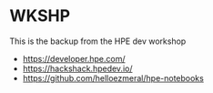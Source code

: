 # WKSHP
This is the backup from the HPE dev workshop
- https://developer.hpe.com/
- https://hackshack.hpedev.io/
- https://github.com/helloezmeral/hpe-notebooks
